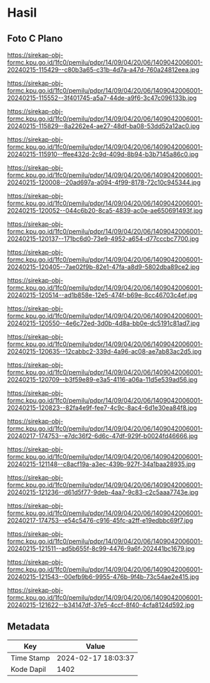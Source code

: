 # Hasil

## Foto C Plano

https://sirekap-obj-formc.kpu.go.id/1fc0/pemilu/pdpr/14/09/04/20/06/1409042006001-20240215-115429--c80b3a65-c31b-4d7a-a47d-760a24812eea.jpg

https://sirekap-obj-formc.kpu.go.id/1fc0/pemilu/pdpr/14/09/04/20/06/1409042006001-20240215-115552--3f401745-a5a7-44de-a9f6-3c47c096133b.jpg

https://sirekap-obj-formc.kpu.go.id/1fc0/pemilu/pdpr/14/09/04/20/06/1409042006001-20240215-115829--8a2262e4-ae27-48df-ba08-53dd52a12ac0.jpg

https://sirekap-obj-formc.kpu.go.id/1fc0/pemilu/pdpr/14/09/04/20/06/1409042006001-20240215-115910--ffee432d-2c9d-409d-8b94-b3b7145a86c0.jpg

https://sirekap-obj-formc.kpu.go.id/1fc0/pemilu/pdpr/14/09/04/20/06/1409042006001-20240215-120008--20ad697a-a094-4f99-8178-72c10c945344.jpg

https://sirekap-obj-formc.kpu.go.id/1fc0/pemilu/pdpr/14/09/04/20/06/1409042006001-20240215-120052--044c6b20-8ca5-4839-ac0e-ae650691493f.jpg

https://sirekap-obj-formc.kpu.go.id/1fc0/pemilu/pdpr/14/09/04/20/06/1409042006001-20240215-120137--171bc6d0-73e9-4952-a654-d77cccbc7700.jpg

https://sirekap-obj-formc.kpu.go.id/1fc0/pemilu/pdpr/14/09/04/20/06/1409042006001-20240215-120405--7ae02f9b-82e1-47fa-a8d9-5802dba89ce2.jpg

https://sirekap-obj-formc.kpu.go.id/1fc0/pemilu/pdpr/14/09/04/20/06/1409042006001-20240215-120514--ad1b858e-12e5-474f-b69e-8cc46703c4ef.jpg

https://sirekap-obj-formc.kpu.go.id/1fc0/pemilu/pdpr/14/09/04/20/06/1409042006001-20240215-120550--4e6c72ed-3d0b-4d8a-bb0e-dc5191c81ad7.jpg

https://sirekap-obj-formc.kpu.go.id/1fc0/pemilu/pdpr/14/09/04/20/06/1409042006001-20240215-120635--12cabbc2-339d-4a96-ac08-ae7ab83ac2d5.jpg

https://sirekap-obj-formc.kpu.go.id/1fc0/pemilu/pdpr/14/09/04/20/06/1409042006001-20240215-120709--b3f59e89-e3a5-4116-a06a-11d5e539ad56.jpg

https://sirekap-obj-formc.kpu.go.id/1fc0/pemilu/pdpr/14/09/04/20/06/1409042006001-20240215-120823--82fa4e9f-fee7-4c9c-8ac4-6d1e30ea84f8.jpg

https://sirekap-obj-formc.kpu.go.id/1fc0/pemilu/pdpr/14/09/04/20/06/1409042006001-20240217-174753--e7dc36f2-6d6c-47df-929f-b0024fd46666.jpg

https://sirekap-obj-formc.kpu.go.id/1fc0/pemilu/pdpr/14/09/04/20/06/1409042006001-20240215-121148--c8acf19a-a3ec-439b-927f-34a1baa28935.jpg

https://sirekap-obj-formc.kpu.go.id/1fc0/pemilu/pdpr/14/09/04/20/06/1409042006001-20240215-121236--d61d5f77-9deb-4aa7-9c83-c2c5aaa7743e.jpg

https://sirekap-obj-formc.kpu.go.id/1fc0/pemilu/pdpr/14/09/04/20/06/1409042006001-20240217-174753--e54c5476-c916-45fc-a2ff-e19edbbc69f7.jpg

https://sirekap-obj-formc.kpu.go.id/1fc0/pemilu/pdpr/14/09/04/20/06/1409042006001-20240215-121511--ad5b655f-8c99-4476-9a6f-202441bc1679.jpg

https://sirekap-obj-formc.kpu.go.id/1fc0/pemilu/pdpr/14/09/04/20/06/1409042006001-20240215-121543--00efb9b6-9955-476b-9f4b-73c54ae2e415.jpg

https://sirekap-obj-formc.kpu.go.id/1fc0/pemilu/pdpr/14/09/04/20/06/1409042006001-20240215-121622--b34147df-37e5-4ccf-8f40-4cfa8124d592.jpg


## Metadata

| Key        | Value               |
| ---------- | ------------------- |
| Time Stamp | 2024-02-17 18:03:37 |
| Kode Dapil | 1402                |



